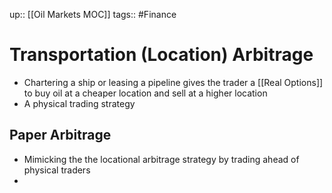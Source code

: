 up:: [[Oil Markets MOC]]
tags:: #Finance 
# Transportation (Location) Arbitrage
- Chartering a ship or leasing a pipeline gives the trader a [[Real Options]] to buy oil at a cheaper location and sell at a higher location
- A physical trading strategy
## Paper Arbitrage
- Mimicking the the locational arbitrage strategy by trading ahead of physical traders
- 